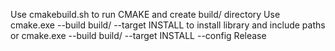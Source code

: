 Use cmakebuild.sh to run CMAKE and create build/ directory
Use cmake.exe --build build/ --target INSTALL to install library and include paths
or cmake.exe --build build/ --target INSTALL --config Release
